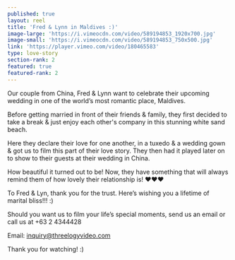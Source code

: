 ```yaml
---
published: true
layout: reel
title: 'Fred & Lynn in Maldives :)'
image-large: 'https://i.vimeocdn.com/video/589194853_1920x700.jpg'
image-small: 'https://i.vimeocdn.com/video/589194853_750x500.jpg'
link: 'https://player.vimeo.com/video/180465583'
type: love-story
section-rank: 2
featured: true
featured-rank: 2
---
```

Our couple from China, Fred & Lynn want to celebrate their upcoming wedding in one of the world’s most romantic place, Maldives.

Before getting married in front of their friends & family, they first decided to take a break & just enjoy each other's company in this stunning white sand beach.

Here they declare their love for one another, in a tuxedo & a wedding gown & got us to film this part of their love story. They then had it played later on to show to their guests at their wedding in China.

How beautiful it turned out to be! Now, they have something that will always remind them of how lovely their relationship is! ♥♥♥

To Fred & Lyn, thank you for the trust. Here’s wishing you a lifetime of marital bliss!!! :)

Should you want us to film your life’s special moments, send us an email or call us at +63 2 4344428 

Email: inquiry@threelogyvideo.com

Thank you for watching! :)
